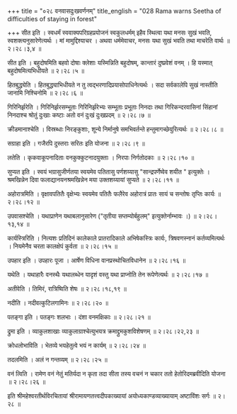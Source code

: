 +++
title = "०२८ वनवासदुःखवर्णनम्"
title_english = "028 Rama warns Seetha of difficulties of staying in forest"

+++
सीत इति । स्वधर्मं स्ववाक्यपरिग्रहप्रयोजनं स्वकुलधर्मम् इहैव स्थित्वा यथा मनसः सुखं भवति, स्वशक्त्यनुसारेणेत्यर्थः । मां मामुद्दिश्याचर । अथवा धर्ममेवाचर, मनसः यथा सुखं भवति तथा माचरेति वार्थः  ॥  २।२८।३,४  ॥   

  

सीत इति । बहुदोषमिति बहवो दोषाः क्लेशाः यस्मिन्निति बहुदोषम्, कान्तारं दुष्प्रवेशं वनम् । हि यस्मात् बहुदोषमित्यभिधीयते  ॥  २।२८।५  ॥   

  

हितबुद्ध्येति । हितबुद्ध्याभिधीयते न तु त्वद्भरणादिप्रयासोपाधिनेत्यर्थः । सदा सर्वकालेपि सुखं नास्तीति जानामि निश्चिनोमि  ॥  २।२८।६  ॥   

  

गिरिनिर्झरेति । गिरिनिर्झरसम्भूताः गिरिनिर्झरेभ्यः सम्भूताः प्रभूताः निनदाः तथा गिरिकन्दरवासिनां सिंहानां निनदाश्च श्रोतुं दुःखाः कष्टाः अतो वनं दुःखं दुःखप्रदम्  ॥  २।२८।७  ॥   

  

क्रीडमानाश्चेति । विस्रब्धाः निरङ्कुशाः, शून्ये निर्मानुषे समभिवर्तन्ते हन्तुमागच्छेयुरित्यर्थः  ॥  २।२८।८  ॥   

  

सग्राहा इति । गजैरपि दुस्तराः सरितः इति योजना  ॥  २।२८।९  ॥   

  

लतेति । कृकवाकूपनादिताः वनकुक्कुटनादयुक्ताः । निरपाः निर्गतोदकाः  ॥  २।२८।१०  ॥   

  

सुप्यत इति । स्वयं भग्रासुजीर्णतया स्वयमेव पतितासु पर्णशय्यासु "सान्द्रपर्णेष्वेव शयीत " इत्युक्तेः । श्रमखिन्नेन दिवा फलाद्यानयनश्रमखिन्नेन मया उक्तशय्यायां सुप्यते  ॥  २।२८।११  ॥   

  

अहोरात्रमिति । वृक्षावपतितैः वृक्षेभ्यः स्वयमेव पतितैः फलैरेव अहोरात्रं प्रातः सायं च सन्तोषः तृप्तिः कार्यः  ॥  २।२८।१२  ॥   

  

उपवासश्चेति । यथाप्राणेन यथाबलानुसारेण ("तृतीया सप्तम्योर्बहुलम्" इत्युक्तेर्नाम्भावः ।)  ॥  २।२८।१३,१४  ॥   

  

कार्यस्त्रिरिति । नित्यशः प्रतिदिनं कालेकाले प्रातरादिकाले अभिषेकस्त्रिः कार्यः, त्रिषवणस्नानं कर्तव्यमित्यर्थः । नियमेनैव चरता कालक्षेपं कुर्वता  ॥  २।२८।१५  ॥   

  

उपहार इति । उपहारः पूजा । आर्षेण विधिना वानप्रस्थोचितविधानेन  ॥  २।२८।१६  ॥   

  

यथेति । यथाहारैः वनस्थैः यथालब्धेन यादृशं वस्तु यथा प्राप्नोति तेन रूपेणेत्यर्थः  ॥  २।२८।१७  ॥   

  

अतीवेति । तिमिरं, रात्रिष्विति शेषः  ॥  २।२८।१८,१९  ॥   

  

नदीति । नदीवत्कुटिलगामिनः  ॥  २।२८।२०  ॥   

  

पतङ्गा इति । पतङ्गः शलभाः । दंशा वनमक्षिकाः  ॥  २।२८।२१  ॥   

  

द्रुमा इति । व्याकुलशाखाः व्याकुलाग्राश्चेत्युभयत्र क्रमाद्द्रुमकुशविशेषणम्  ॥  २।२८।२२,२३  ॥   

  

क्रोधलोभाविति । भेतव्ये भयहेतुत्वे भयं न कार्यम्  ॥  २।२८।२४  ॥   

  

तदलमिति । अलं न गन्तव्यम्  ॥  २।२८।२५  ॥   

  

वनं त्विति । रामेण वनं नेतुं मतिर्यदा न कृता तदा सीता तस्य वचनं न चकार ततो हेतोरिदमब्रवीदिति योजना  ॥  २।२८।२६  ॥   

  

इति श्रीमहेश्वरतीर्थविरचितायां श्रीरामायणतत्त्वदीपकाख्यायां अयोध्यकाण्डव्याख्यायाम् अष्टाविंशः सर्गः  ॥  २।२८  ॥   

  

  

